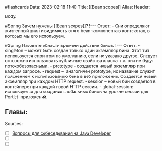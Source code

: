 #flashcards
Data: 2023-02-18 11:40
Title: [[Bean scopes]]
Alias:
Header:



Body:




#Spring 
Зачем нужены [[Bean scopes]]?
!---
Ответ:
	- Они определяют жизненный цикл и видимость этого bean-компонента в контекстах, в которых мы его используем.


#Spring 
Назовите области времени действия бинов.
!---
Ответ:
	-   singleton – может быть создан только один экземпляр бина. Этот тип используется спрингом по умолчанию, если не указано другое. Следует осторожно использовать публичные свойства класса, т.к. они не будут потокобезопасными.
    -   prototype – создается новый экземпляр при каждом запросе.
    -   request –  аналогичен prototype, но название служит пояснением к использованию бина в веб приложении. Создается новый экземпляр при каждом HTTP request.
    -   session – новый бин создается в контейнере при каждой новой HTTP сессии.
    -   global-session: используется для создания глобальных бинов на уровне сессии для Portlet  приложений.
<!--SR:!2023-03-12,2,130-->




Главы:
-


Sources:
- [ ] [Вопросы для собеседования на Java Developer](https://github.com/enhorse/java-interview/blob/master/README.md#%D0%9E%D0%9E%D0%9F)
- [ ] []()
- [ ] []()

